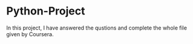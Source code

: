 # Python-Project
In this project, I have answered the qustions and complete the whole file given by Coursera.
